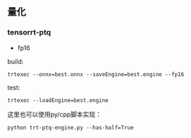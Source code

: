 ## 量化

### tensorrt-ptq

* fp16

build:

```
trtexec --onnx=best.onnx --saveEngine=best.engine --fp16
```

test:

```
trtexec --loadEngine=best.engine 
```

这里也可以使用py/cpp脚本实现：

```
python trt-ptq-engine.py --has-half=True
```
